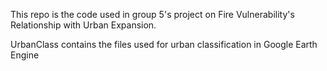 This repo is the code used in group 5's project on Fire Vulnerability's Relationship with Urban Expansion.

UrbanClass contains the files used for urban classification in Google Earth Engine

